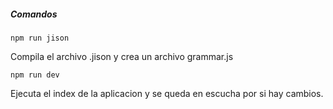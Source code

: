
##### Comandos
```
npm run jison
```
Compila el archivo .jison y crea un archivo grammar.js
```
npm run dev
```
Ejecuta el index de la aplicacion y se queda en escucha por si hay cambios.
